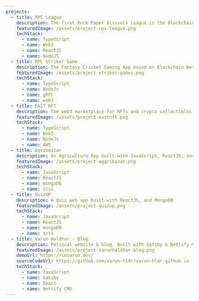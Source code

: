 ```yaml
---
projects:
  - title: RPS League
    description: The first Rock Paper Scissors league in the Blockchain world.
    featuredImage: /assets/project-rps-league.png
    techStack:
      - name: TypeScript
      - name: Web3
      - name: ReactJS
      - name: NodeJS
  - title: MPL Striker Game
    description: The Fantasy Cricket Gaming App based on Blockchain Network.
    featuredImage: /assets/project-striker-games.png
    techStack:
      - name: TypeScript
      - name: NodeJs
      - name: gRPC
      - name: web3
  - title: EAST NFT
    description: The web3 marketplace for NFTs and crypto collectibles.
    featuredImage: /assets/project-eastnft.png
    techStack:
      - name: TypeScript
      - name: Web3
      - name: NodeJs
      - name: AWS
  - title: Agribazzar
    description: An Agriculture App built with JavaScript, ReactJS, and MongoDB.
    featuredImage: /assets/project-aggribazar.png
    techStack:
      - name: JavaScript
      - name: ReactJS
      - name: mongoDB
      - name: scss
  - title: QuizUP
    description: A Quiz web app built with ReactJS, and MongoDB
    featuredImage: /assets/project-quizup.png
    techStack:
      - name: JavaScript
      - name: ReactJS
      - name: mongoDB
      - name: scss
  - title: Varun Haldhar - Blog
    description: Personal website & blog. Built with Gatsby & Netlify CMS
    featuredImage: /assets/project-varunhaldhar-blog.png
    demoUrl: https://imvarun.dev/
    sourceCodeUrl: https://github.com/varun-hldr/varun-hldr.github.io
    techStack:
      - name: JavaScript
      - name: Gatsby
      - name: React
      - name: Netlify CMS
---
```

